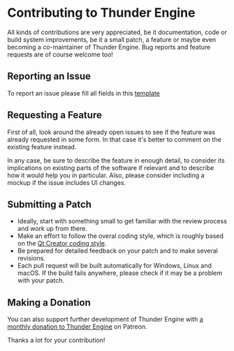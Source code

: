 # Contributing to Thunder Engine

All kinds of contributions are very appreciated, be it documentation, code or build system improvements, be it a small patch, a feature or maybe even becoming a co-maintainer of Thunder Engine. Bug reports and feature requests are of course welcome too!

## Reporting an Issue

To report an issue please fill all fields in this [template](../../issues/new)

## Requesting a Feature

First of all, look around the already open issues to see if the feature was already requested in some form. In that case it's better to comment on the existing feature instead.

In any case, be sure to describe the feature in enough detail, to consider its implications on existing parts of the software if relevant and to describe how it would help you in particular. Also, please consider including a mockup if the issue includes UI changes.

## Submitting a Patch

* Ideally, start with something small to get familiar with the review process and work up from there.
* Make an effort to follow the overal coding style, which is roughly based on the [Qt Creator coding style](https://doc-snapshots.qt.io/qtcreator-extending/coding-style.html).
* Be prepared for detailed feedback on your patch and to make several revisions.
* Each pull request will be built automatically for Windows, Linux and macOS. If the build fails anywhere, please check if it may be a problem with your patch.

## Making a Donation

You can also support further development of Thunder Engine with [a monthly donation to Thunder Engine](https://www.patreon.com/thunderengine) on Patreon.

Thanks a lot for your contribution!
